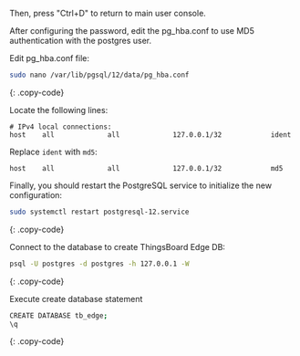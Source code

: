 Then, press "Ctrl+D" to return to main user console.

After configuring the password, edit the pg_hba.conf to use MD5 authentication with the postgres user.

Edit pg_hba.conf file: 

```bash
sudo nano /var/lib/pgsql/12/data/pg_hba.conf
```
{: .copy-code}

Locate the following lines:

```text
# IPv4 local connections:
host    all             all             127.0.0.1/32            ident
```

Replace `ident` with `md5`:

```text
host    all             all             127.0.0.1/32            md5
```

Finally, you should restart the PostgreSQL service to initialize the new configuration:

```bash
sudo systemctl restart postgresql-12.service
```
{: .copy-code}

Connect to the database to create ThingsBoard Edge DB:

```bash
psql -U postgres -d postgres -h 127.0.0.1 -W
```
{: .copy-code}

Execute create database statement

```bash
CREATE DATABASE tb_edge;
\q
```
{: .copy-code}